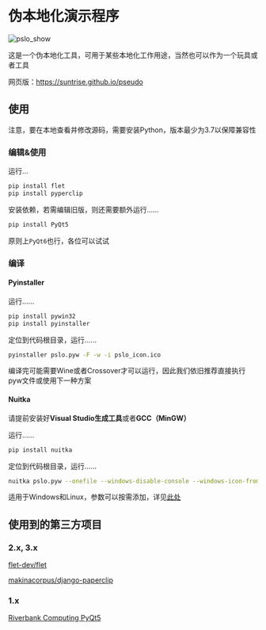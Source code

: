 # 伪本地化演示程序

![pslo_show](https://github.com/suntrise/Pseudo-localization-Demo/assets/89229642/55e87de9-55d0-4c17-b16e-ca738bdf0853)

这是一个伪本地化工具，可用于某些本地化工作用途，当然也可以作为一个玩具或者工具

网页版：https://suntrise.github.io/pseudo

## 使用

注意，要在本地查看并修改源码，需要安装Python，版本最少为3.7以保障兼容性

### 编辑&使用

运行...

~~~Bash
pip install flet
pip install pyperclip
~~~

安装依赖，若需编辑旧版，则还需要额外运行......

~~~Bash
pip install PyQt5 
~~~

原则上`PyQt6`也行，各位可以试试

### 编译

#### Pyinstaller

运行......

~~~Bash
pip install pywin32
pip install pyinstaller
~~~

定位到代码根目录，运行......

~~~Bash
pyinstaller pslo.pyw -F -w -i pslo_icon.ico
~~~

编译完可能需要Wine或者Crossover才可以运行，因此我们依旧推荐直接执行pyw文件或使用下一种方案

#### Nuitka

请提前安装好**Visual Studio生成工具**或者**GCC（MinGW）**

运行......

~~~Bash
pip install nuitka
~~~

定位到代码根目录，运行......

~~~Bash
nuitka pslo.pyw --onefile --windows-disable-console --windows-icon-from-ico=pslo_icon.ico --standalone
~~~

适用于Windows和Linux，参数可以按需添加，详见[此处](https://github.com/Nuitka/Nuitka/)

## 使用到的第三方项目

### 2.x, 3.x

[flet-dev/flet](https://github.com/flet-dev/flet)

[makinacorpus/django-paperclip](https://github.com/makinacorpus/django-paperclip)

### 1.x

[Riverbank Computing PyQt5](https://www.riverbankcomputing.com/software/pyqt/)
